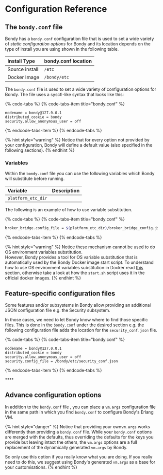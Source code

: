 # Configuration Reference

## The `bondy.conf` file

Bondy  has a `bondy.conf` configuration file that is used to set a wide variety of _static configuration options_ for Bondy and its location depends on the type of install you are using shown in the following table.

| Install Type | bondy.conf location |
| :--- | :--- |
| Source install | `/etc` |
| Docker Image | `/bondy/etc` |

The `bondy.conf` file is used to set a wide variety of configuration options for Bondy. The file uses a sysctl-like syntax that looks like this:

{% code-tabs %}
{% code-tabs-item title="bondy.conf" %}
```text
nodename = bondy@127.0.0.1
distributed_cookie = bondy
security.allow_anonymous_user = off
```
{% endcode-tabs-item %}
{% endcode-tabs %}

{% hint style="warning" %}
Notice that for every option not provided by your configuration, Bondy will define a default value \(also specified in the following sections\).
{% endhint %}

### Variables

Within the `bondy.conf` file you can use the following variables which Bondy will substitute before running.

| Variable | Description |
| :--- | :--- |
| `platform_etc_dir` |  |

The following is an example of how to use variable substitution.

{% code-tabs %}
{% code-tabs-item title="bondy.conf" %}
```bash
broker_bridge.config_file = $(platform_etc_dir)/broker_bridge_config.json
```
{% endcode-tabs-item %}
{% endcode-tabs %}

{% hint style="warning" %}
Notice these mechanism cannot be used to do OS environment variables substitution.   
However, Bondy provides a tool for OS variable substitution that is automatically used by the Bondy Docker image start script. To understand how to use OS environment variables substitution in Docker read [this](../configuring-bondy-on-docker.md#os-environment-variable-substitution) section, otherwise take a look at how the `start.sh` script uses it in the official docker images.
{% endhint %}

## Feature-specific configuration files

Some features and/or subsystems in Bondy  allow providing an additional JSON configuration file e.g. the Security subsystem.

In those cases, we need to let Bondy know where to find those specific files. This is done in the `bondy.conf` under the desired section e.g. the following configuration file adds the location for the `security_conf.json` file.

{% code-tabs %}
{% code-tabs-item title="bondy.conf" %}
```text
nodename = bondy@127.0.0.1
distributed_cookie = bondy
security.allow_anonymous_user = off
security.config_file = /bondy/etc/security_conf.json
```
{% endcode-tabs-item %}
{% endcode-tabs %}

\*\*\*\*

## Advance configuration options

In addition to the `bondy.conf` file , you can place a `vm.args` configuration file in the same path in which you find `bondy.conf` to configure Bondy's Erlang VM.

{% hint style="danger" %}
Notice that providing your own`vm.args` works differently than providing a `bondy.conf` file. While your `bondy.conf` options are merged with the defaults, thus overriding the defaults for the keys you provide but leaving intact the others, the `vm.args` options are a full replacement of the dynamically generated `vm.args` by Bondy. 

So only use this option if you really know what you are doing. If you really need to do this, we suggest  using Bondy's generated `vm.args` as a base for your customisations.
{% endhint %}

